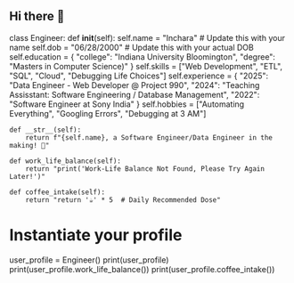## Hi there 👋

class Engineer:
    def __init__(self):
        self.name = "Inchara"  # Update this with your name
        self.dob = "06/28/2000"  # Update this with your actual DOB
        self.education = {
            "college": "Indiana University Bloomington",
            "degree": "Masters in Computer Science)"
        }
        self.skills = ["Web Development", "ETL", "SQL", "Cloud", "Debugging Life Choices"]
        self.experience = {
            "2025": "Data Engineer - Web Developer @ Project 990",
            "2024": "Teaching Assisstant: Software Engineering / Database Management",
            "2022": "Software Engineer at Sony India"
        }
        self.hobbies = ["Automating Everything", "Googling Errors", "Debugging at 3 AM"]
    
    def __str__(self):
        return f"{self.name}, a Software Engineer/Data Engineer in the making! 🚀"

    def work_life_balance(self):
        return "print('Work-Life Balance Not Found, Please Try Again Later!')"

    def coffee_intake(self):
        return "return '☕' * 5  # Daily Recommended Dose"

# Instantiate your profile
user_profile = Engineer()
print(user_profile)
print(user_profile.work_life_balance())
print(user_profile.coffee_intake())


